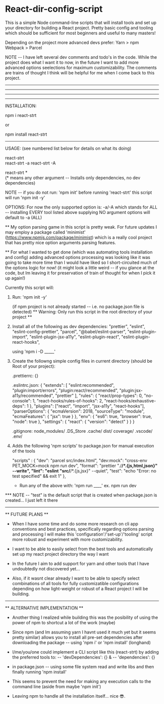 # React-dir-config-script

This is a simple Node command-line scripts that will install tools and set up your directory for building a React project. Pretty basic config and tooling which should be sufficient for most beginners and useful to many masters! 

Depending on the project more advanced devs prefer:
    Yarn > npm
    Webpack > Parcel

NOTE -- I have left several dev comments and todo's in the code. 
        While the project does what I want it to now, in the future I want to add more advanced options seelections for maximum customizability. The comments are trains of thought I think will be helpful for me when I come back to this project.

-------------------------------------------------------------------------------------------------------
-----------------------------------------------------------
-----------------------
-----------------------

INSTALLATION: 

npm i react-strt

or

npm install react-strt

-----------------------

USAGE: 
(see numbered list below for details on what its doing)

react-strt         
react-strt -a
react-strt -A

react-strt *  
(* means any other argument -- Installs only dependencies, no dev dependencies)

NOTE -- if you do not run: 'npm init' before running 'react-strt' this script will run 'npm init -y'

OPTIONS:
For now the only supported option is:
-a/-A
which stands for ALL -- installing EVERY tool listed above 
supplying NO argument options will default to -a (ALL)

** My option parsing game in this script is pretty weak. For future updates I may employ a package called 'minimist' (https://www.npmjs.com/package/minimist) which is a really cool project that has pretty nice option arguments parsing features.

** For what I wanted to get done (which was automating tools installation and config) adding advanced options processing was looking like it was going to take more time than I would have liked so I short-circuited much of the options logic for now! (it might look a little weird -- if you glance at the code, but Im leaving it for preservation of train of thought for when I pick it up again!)

Currently this script will:
1. Run: 'npm init -y' 
   
   (if npm project is not already started -- i.e. no package.json file is detected)
   ** Warning: Only run this script in the root directory of your project **

2. Install all of the following as dev dependencies: 
    "prettier",
    "eslint",
    "eslint-config-prettier",
    "parcel",
    "@babel/eslint-parser",
    "eslint-plugin-import",
    "eslint-plugin-jsx-a11y",
    "eslint-plugin-react",
    "eslint-plugin-react-hooks",

    using 'npm i -D _____'

3. Create the followng simple config files in current directory (should be Root of your project):
    
    .prettierrc: {}

    .eslintrc.json: 
    {
        "extends": [
            "eslint:recommended",
            "plugin:import/errors",
            "plugin:react/recommended",
            "plugin:jsx-a11y/recommended",
            "prettier"
        ],
        "rules": {
            "react/prop-types": 0,
            "no-console": 1,
            "react-hooks/rules-of-hooks": 2,
            "react-hooks/exhaustive-deps": 1
        },
        "plugins": ["react", "import", "jsx-a11y", "react-hooks"],
        "parserOptions": {
            "ecmaVersion": 2018,
            "sourceType": "module",
            "ecmaFeatures": {
            "jsx": true
            }
        },
        "env": {
            "es6": true,
            "browser": true,
            "node": true
        },
        "settings": {
            "react": {
            "version": "detect"
                }
            }
    }

    .gitignore: 
        node_modules/
        .DS_Store
        .cache/
        dist/
        coverage/
        .vscode/
        .env/

4. Adds the following 'npm scripts' to package.json for manual execution of the tools

    "scripts" : 
    {
        "dev": "parcel src/index.html",
        "dev:mock": "cross-env PET_MOCK=mock npm run dev",
        "format": "prettier \"./**/*.{js,html,json}\" --write",
        "lint": "eslint \"src/**/*.{js,jsx}\" --quiet",
        "test": "echo \"Error: no test specified\" && exit 1"
    },

    - Run any of the above with:
    'npm run ____'
    ex. 
        npm run dev

*** NOTE -- "test" is the default script that is created when package.json is created... I just left it there

-----------------------

** FUTURE PLANS **

- When I have some time and do some more research on cli app conventions and best practices, specifically regarding options parsing and processing I will make this 'configuration'/'set-up'/'tooling' script more robust and experiment with more customizability. 

- I want to be able to easily select from the best tools and automatically set up my react project directory the way I want

- In the future I aim to add support for yarn and other tools that I have undoubtedly not discovered yet...

- Also, if it wasnt clear already I want to be able to specify select combinations of all tools for fully customizatible configurations depending on how light-weight or robust of a React project I will be building.

---------------------------------

** ALTERNATIVE IMPLEMENTATION ** 

- Another thing I realized while building this was the posibility of using the power of npm to shortcut a lot of the work (maybe)

- Since npm (and Im assuming yarn I havnt used it much yet but it seems pretty similar) allows you to install all pre-set dependencies after downloading the package -- using 'npm i' or 'npm install' (longhand)

- I/me/you/one could implement a CLI script like this (react-strt) by adding the preferred tools to:
-- 'devDependencies': {}
&
-- 'dependencies': {}

- in package.json -- using some file system read and write libs and then finally running 'npm install'

- This seems to prevent the need for making any execution calls to the command line 
(aside from maybe 'npm init')

- Leaving npm to handle all the installation itself... nice 😎.

